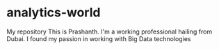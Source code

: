 # analytics-world
My repository
This is Prashanth. I'm a working professional hailing from Dubai. I found my passion in working with Big Data technologies
